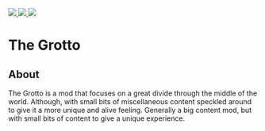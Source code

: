 <a href="https://github.com/17soju/TheGrotto/releases">
  <img src="https://img.shields.io/github/downloads/17soju17/TheGrotto/total?style=flat-square">
</a>
<a href="https://github.com/17soju/TheGrotto/releases">
  <img src="https://img.shields.io/github/issues/17soju/TheGrotto?style=flat-square">
</a>
<a href="https://github.com/17soju/TheGrotto/releases">
  <img src="https://img.shields.io/github/v/release/17soju/TheGrotto?style=flat-square">
</a>

<h1> The Grotto </h1>
<h2> About </h2> The Grotto is a mod that focuses on a great divide through the middle of the world. Although, with small bits of miscellaneous content speckled around to give it a more unique and alive feeling. Generally a big content mod, but with small bits of content to give a unique experience.

